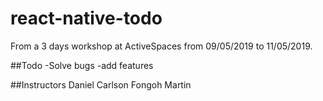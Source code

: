 # react-native-todo

From a 3 days workshop at ActiveSpaces from 09/05/2019 to 11/05/2019.

##Todo
-Solve bugs
-add features

##Instructors
Daniel Carlson
Fongoh Martin
